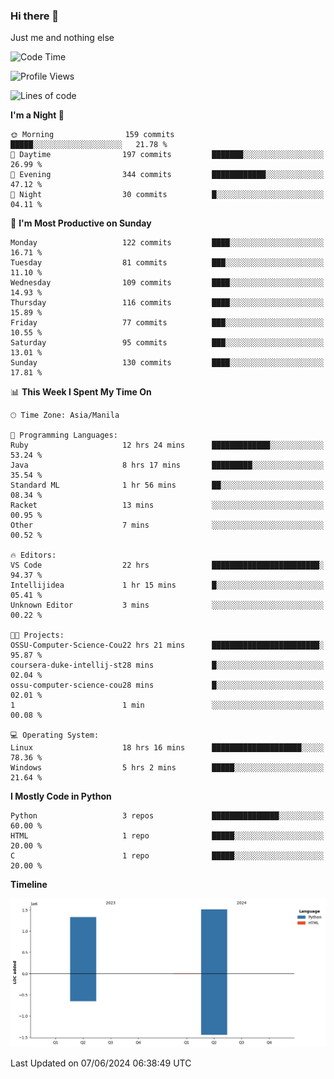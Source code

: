 ### Hi there 👋

Just me and nothing else


<!--START_SECTION:waka-->
![Code Time](http://img.shields.io/badge/Code%20Time-349%20hrs%2037%20mins-blue)

![Profile Views](http://img.shields.io/badge/Profile%20Views-16-blue)

![Lines of code](https://img.shields.io/badge/From%20Hello%20World%20I%27ve%20Written-2.8%20million%20lines%20of%20code-blue)

**I'm a Night 🦉** 

```text
🌞 Morning                159 commits         █████░░░░░░░░░░░░░░░░░░░░   21.78 % 
🌆 Daytime                197 commits         ███████░░░░░░░░░░░░░░░░░░   26.99 % 
🌃 Evening                344 commits         ████████████░░░░░░░░░░░░░   47.12 % 
🌙 Night                  30 commits          █░░░░░░░░░░░░░░░░░░░░░░░░   04.11 % 
```
📅 **I'm Most Productive on Sunday** 

```text
Monday                   122 commits         ████░░░░░░░░░░░░░░░░░░░░░   16.71 % 
Tuesday                  81 commits          ███░░░░░░░░░░░░░░░░░░░░░░   11.10 % 
Wednesday                109 commits         ████░░░░░░░░░░░░░░░░░░░░░   14.93 % 
Thursday                 116 commits         ████░░░░░░░░░░░░░░░░░░░░░   15.89 % 
Friday                   77 commits          ███░░░░░░░░░░░░░░░░░░░░░░   10.55 % 
Saturday                 95 commits          ███░░░░░░░░░░░░░░░░░░░░░░   13.01 % 
Sunday                   130 commits         ████░░░░░░░░░░░░░░░░░░░░░   17.81 % 
```


📊 **This Week I Spent My Time On** 

```text
🕑︎ Time Zone: Asia/Manila

💬 Programming Languages: 
Ruby                     12 hrs 24 mins      █████████████░░░░░░░░░░░░   53.24 % 
Java                     8 hrs 17 mins       █████████░░░░░░░░░░░░░░░░   35.54 % 
Standard ML              1 hr 56 mins        ██░░░░░░░░░░░░░░░░░░░░░░░   08.34 % 
Racket                   13 mins             ░░░░░░░░░░░░░░░░░░░░░░░░░   00.95 % 
Other                    7 mins              ░░░░░░░░░░░░░░░░░░░░░░░░░   00.52 % 

🔥 Editors: 
VS Code                  22 hrs              ████████████████████████░   94.37 % 
Intellijidea             1 hr 15 mins        █░░░░░░░░░░░░░░░░░░░░░░░░   05.41 % 
Unknown Editor           3 mins              ░░░░░░░░░░░░░░░░░░░░░░░░░   00.22 % 

🐱‍💻 Projects: 
OSSU-Computer-Science-Cou22 hrs 21 mins      ████████████████████████░   95.87 % 
coursera-duke-intellij-st28 mins             █░░░░░░░░░░░░░░░░░░░░░░░░   02.04 % 
ossu-computer-science-cou28 mins             █░░░░░░░░░░░░░░░░░░░░░░░░   02.01 % 
1                        1 min               ░░░░░░░░░░░░░░░░░░░░░░░░░   00.08 % 

💻 Operating System: 
Linux                    18 hrs 16 mins      ████████████████████░░░░░   78.36 % 
Windows                  5 hrs 2 mins        █████░░░░░░░░░░░░░░░░░░░░   21.64 % 
```

**I Mostly Code in Python** 

```text
Python                   3 repos             ███████████████░░░░░░░░░░   60.00 % 
HTML                     1 repo              █████░░░░░░░░░░░░░░░░░░░░   20.00 % 
C                        1 repo              █████░░░░░░░░░░░░░░░░░░░░   20.00 % 
```



**Timeline**

![Lines of Code chart](https://raw.githubusercontent.com/brutist/brutist/main/assets/bar_graph.png)


 Last Updated on 07/06/2024 06:38:49 UTC
<!--END_SECTION:waka-->
